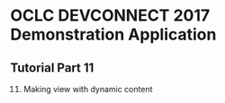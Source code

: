 # OCLC DEVCONNECT 2017 Demonstration Application
## Tutorial Part 11

11.	Making view with dynamic content
